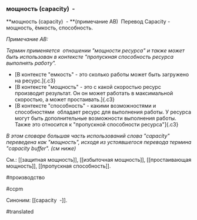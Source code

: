 ### мощность (capacity)  -

**мощность (capacity)  - **(примечание АВ)  Перевод Capacity - мощность, ёмкость, способность.

*Примечание АВ:*

*Термин применяется  отношении "мощности ресурса" и также может быть использован в контексте "пропускная способность ресурса выполнять работу".*

-   [В контексте "емкость" - это сколько работы может быть загружено на ресурс.]{.c3}
-   [В контексте "мощность" - это с какой скоростью ресурс производит результат. Он он может работать в максимальной скоростью, а может простаивать.]{.c3}
-   [В контексте "способность" - какими возможностями и способностями  обладает ресурс для выполнения работы. У ресурса могут быть дополнительные возможности выполнения работы. Также это относится к "пропускной способности ресурса"]{.c3}

*В этом словаре большая часть использований слова "capacity" переведена как "мощность", исходя из устоявшегося перевода термина "capacity buffer". (см ниже)*

См.: [[защитная мощность]], [[избыточная мощность]], [[простаивающая мощность]], [[пропускная способность]].

#производство

#ccpm

Синоним: [[capacity  -]].

#translated
